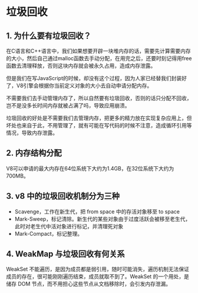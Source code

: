 # 垃圾回收

## 1. 为什么要有垃圾回收？

在C语言和C++语言中，我们如果想要开辟一块堆内存的话，需要先计算需要内存的大小，然后自己通过malloc函数去手动分配，在用完之后，还要时刻记得用free函数去清理释放，否则这块内存就会被永久占用，造成内存泄露。

但是我们在写JavaScript的时候，却没有这个过程，因为人家已经替我们封装好了，V8引擎会根据你当前定义对象的大小去自动申请分配内存。

不需要我们去手动管理内存了，所以自然要有垃圾回收，否则的话只分配不回收，岂不是没多长时间内存就被占满了吗，导致应用崩溃。

垃圾回收的好处是不需要我们去管理内存，把更多的精力放在实现复杂应用上，但坏处也来自于此，不用管理了，就有可能在写代码的时候不注意，造成循环引用等情况，导致内存泄露。

## 2. 内存结构分配

V8可以申请的最大内存在64位系统下大约为1.4GB，在32位系统下大约为700MB。

## 3. v8 中的垃圾回收机制分为三种

+ Scavenge，工作在新生代，把 from space 中的存活对象移至 to space
+ Mark-Sweep，标记清除。新生代的某些对象由于过度活跃会被移至老生代，此时对老生代中活对象进行标记，并清理死对象
+ Mark-Compact，标记整理。

## 4. WeakMap 与垃圾回收有何关系

WeakSet 不能遍历，是因为成员都是弱引用，随时可能消失，遍历机制无法保证成员的存在，很可能刚刚遍历结束，成员就取不到了。WeakSet 的一个用处，是储存 DOM 节点，而不用担心这些节点从文档移除时，会引发内存泄漏。